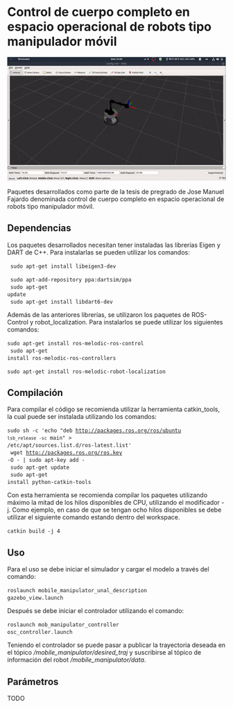 # Control de cuerpo completo en espacio operacional de robots tipo manipulador móvil
 
<img src="./docs/img/mobile_manipulator_demo.gif"/>

Paquetes desarrollados como parte de la tesis de pregrado de Jose Manuel Fajardo denominada control de cuerpo completo en espacio operacional de robots tipo manipulador móvil.
 
## Dependencias
 
Los paquetes desarrollados necesitan tener instaladas las librerías Eigen y DART de C++. Para instalarlas se pueden utilizar los comandos:
 
<code> sudo apt-get install libeigen3-dev</code>
 
<code> sudo apt-add-repository ppa:dartsim/ppa <br>
sudo apt-get update  <br>
sudo apt-get install libdart6-dev 
</code>
 
Además de las anteriores librerías, se utilizaron los paquetes de ROS-Control y robot_localization. Para instalarlos se puede utilizar los siguientes comandos:
 
<code>sudo apt-get install ros-melodic-ros-control  <br>
sudo apt-get install ros-melodic-ros-controllers</code>
 
<code>sudo apt-get install ros-melodic-robot-localization</code>
 
## Compilación
 
Para compilar el código se recomienda utilizar la herramienta catkin_tools, la cual puede ser instalada utilizando los comandos:
 
<code>sudo sh -c 'echo "deb http://packages.ros.org/ros/ubuntu `lsb_release -sc` main" > /etc/apt/sources.list.d/ros-latest.list'  <br>
wget http://packages.ros.org/ros.key -O - | sudo apt-key add - <br>
sudo apt-get update  <br>
sudo apt-get install python-catkin-tools</code>
 
Con esta herramienta se recomienda compilar los paquetes utilizando máximo la mitad de los hilos disponibles de CPU, utilizando el modificador -j. Como ejemplo, en caso de que se tengan ocho hilos disponibles se debe utilizar el siguiente comando estando dentro del workspace.
 
<code>catkin build -j 4</code>
 
## Uso
 
Para el uso se debe iniciar el simulador y cargar el modelo a través del comando:
 
<code>roslaunch mobile_manipulator_unal_description gazebo_view.launch </code>
 
Después se debe iniciar el controlador utilizando el comando:
 
<code>roslaunch mob_manipulator_controller osc_controller.launch</code>
 
Teniendo el controlador se puede pasar a publicar la trayectoria deseada en el tópico */mobile_manipulator/desired_traj* y suscribirse al tópico de información del robot */mobile_manipulator/data*.
 
## Parámetros
 
TODO

